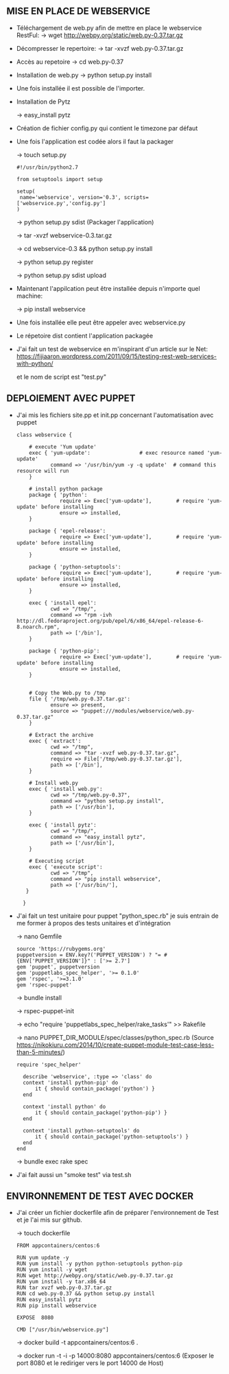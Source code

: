 ## MISE EN PLACE DE WEBSERVICE

* Téléchargement de web.py afin de mettre en place le webservice RestFul:
  -> wget http://webpy.org/static/web.py-0.37.tar.gz

* Décompresser le repertoire: 
  -> tar -xvzf web.py-0.37.tar.gz

* Accès au repetoire
  -> cd web.py-0.37

* Installation de web.py
  -> python setup.py install

* Une fois installée il est possible de l'importer. 

* Installation de Pytz

  -> easy_install pytz

* Création de fichier config.py qui contient le timezone par défaut

* Une fois l'application est codée alors il faut la packager
  
  -> touch setup.py

      #!/usr/bin/python2.7

      from setuptools import setup

      setup(
       name='webservice', version='0.3', scripts=['webservice.py','config.py']
      )
   

  -> python setup.py sdist (Packager l'application)

  -> tar -xvzf webservice-0.3.tar.gz

  -> cd webservice-0.3 && python setup.py install

  -> python setup.py register

  -> python setup.py sdist upload

* Maintenant l'appilcation peut être installée depuis n'importe quel machine:
  
  -> pip install webservice

* Une fois installée elle peut être appeler avec webservice.py 
 
* Le répetoire dist contient l'application packagée

* J'ai fait un test de webservice en m'inspirant d'un article sur le Net: https://fijiaaron.wordpress.com/2011/09/15/testing-rest-web-services-with-python/ 
  
  et le nom de script est "test.py" 



## DEPLOIEMENT AVEC PUPPET

* J'ai mis les fichiers site.pp et init.pp concernant l'automatisation avec puppet

      class webservice {

          # execute 'Yum update'
          exec { 'yum-update':                # exec resource named 'yum-update'
                 command => '/usr/bin/yum -y -q update'  # command this resource will run
          }

          # install python package
          package { 'python':
                    require => Exec['yum-update'],        # require 'yum-update' before installing
                    ensure => installed,
          }

          package { 'epel-release':
                    require => Exec['yum-update'],        # require 'yum-update' before installing
                    ensure => installed,
          }

          package { 'python-setuptools':
                    require => Exec['yum-update'],        # require 'yum-update' before installing
                    ensure => installed,
          }

          exec { 'install epel':
                 cwd => "/tmp/", 
                 command => "rpm -ivh http://dl.fedoraproject.org/pub/epel/6/x86_64/epel-release-6-8.noarch.rpm",
                 path => ['/bin'],  
          }

          package { 'python-pip':
                    require => Exec['yum-update'],        # require 'yum-update' before installing
                    ensure => installed,
          }


          # Copy the Web.py to /tmp
          file { '/tmp/web.py-0.37.tar.gz':
                 ensure => present,
                 source => "puppet:///modules/webservice/web.py-0.37.tar.gz"
          }

          # Extract the archive
          exec { 'extract':
                 cwd => "/tmp",
                 command => "tar -xvzf web.py-0.37.tar.gz",
                 require => File['/tmp/web.py-0.37.tar.gz'],
                 path => ['/bin'],
          }

          # Install web.py
          exec { 'install web.py':
                 cwd => "/tmp/web.py-0.37",
                 command => "python setup.py install",
                 path => ['/usr/bin'],
          }

          exec { 'install pytz':
                 cwd => "/tmp/",
                 command => "easy_install pytz",
                 path => ['/usr/bin'],
          }

          # Executing script
          exec { 'execute script':
                 cwd => "/tmp",
                 command => "pip install webservice",
                 path => ['/usr/bin/'],
         }

        }

* J'ai fait un test unitaire pour puppet "python_spec.rb" je suis entrain de me former à propos des tests unitaires et d'intégration
  
  -> nano Gemfile

      source 'https://rubygems.org'
      puppetversion = ENV.key?('PUPPET_VERSION') ? "= #{ENV['PUPPET_VERSION']}" : ['>= 2.7']
      gem 'puppet', puppetversion
      gem 'puppetlabs_spec_helper', '>= 0.1.0'
      gem 'rspec', '>=3.1.0'
      gem 'rspec-puppet'
  
  -> bundle install

  -> rspec-puppet-init
  
  -> echo "require 'puppetlabs_spec_helper/rake_tasks'" >> Rakefile

  -> nano PUPPET_DIR_MODULE/spec/classes/python_spec.rb (Source https://nikokiuru.com/2014/10/create-puppet-module-test-case-less-than-5-minutes/)
 
      require 'spec_helper'

        describe 'webservice', :type => 'class' do
        context 'install python-pip' do
            it { should contain_package('python') }
        end
  
        context 'install python' do
            it { should contain_package('python-pip') }
        end
  
        context 'install python-setuptools' do
            it { should contain_package('python-setuptools') }
        end
      end

  
  -> bundle exec rake spec

* J'ai fait aussi un "smoke test" via test.sh
      

## ENVIRONNEMENT DE TEST AVEC DOCKER

* J'ai créer un fichier dockerfile afin de préparer l'environnement de Test et je l'ai mis sur github.

  -> touch dockerfile

      FROM appcontainers/centos:6

      RUN yum update -y
      RUN yum install -y python python-setuptools python-pip
      RUN yum install -y wget
      RUN wget http://webpy.org/static/web.py-0.37.tar.gz
      RUN yum install -y tar.x86_64
      RUN tar xvzf web.py-0.37.tar.gz
      RUN cd web.py-0.37 && python setup.py install
      RUN easy_install pytz
      RUN pip install webservice

      EXPOSE  8080

      CMD ["/usr/bin/webservice.py"]

 
  -> docker build -t appcontainers/centos:6 .

  -> docker run -t -i -p 14000:8080 appcontainers/centos:6 (Exposer le port 8080 et le rediriger vers le port 14000 de Host)
